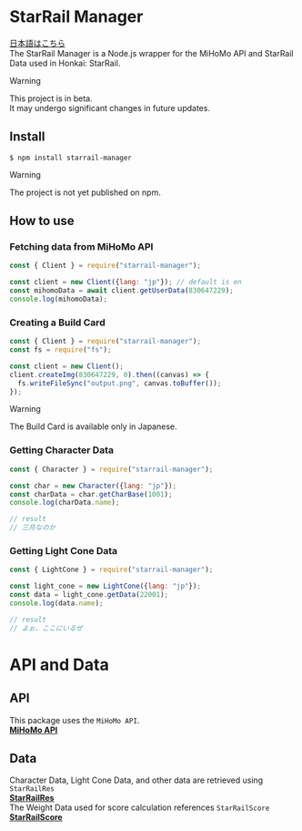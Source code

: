 # StarRail Manager
[日本語はこちら](./doc/jp/README.md)\
The StarRail Manager is a Node.js wrapper for the MiHoMo API and StarRail Data used in Honkai: StarRail.

> [!WARNING]
> This project is in beta.\
> It may undergo significant changes in future updates.

## Install

```
$ npm install starrail-manager
```
> [!WARNING]
> The project is not yet published on npm.


## How to use
### Fetching data from MiHoMo API
```js
const { Client } = require("starrail-manager");

const client = new Client({lang: "jp"}); // default is en
const mihomoData = await client.getUserData(830647229);
console.log(mihomoData);
```

### Creating a Build Card
```js
const { Client } = require("starrail-manager");
const fs = require("fs");

const client = new Client();
client.createImg(830647229, 0).then((canvas) => {
  fs.writeFileSync("output.png", canvas.toBuffer());
});
```

> [!WARNING]
> The Build Card is available only in Japanese.

### Getting Character Data
```js
const { Character } = require("starrail-manager");

const char = new Character({lang: "jp"});
const charData = char.getCharBase(1001);
console.log(charData.name);

// result
// 三月なのか
```

### Getting Light Cone Data
```js
const { LightCone } = require("starrail-manager");

const light_cone = new LightCone({lang: "jp"});
const data = light_cone.getData(22001);
console.log(data.name);

// result
// よぉ、ここにいるぜ
```

# API and Data
## API
This package uses the `MiHoMo API`.\
**[MiHoMo API](https://march7th.xyz/en/)**

## Data
Character Data, Light Cone Data, and other data are retrieved using `StarRailRes`\
**[StarRailRes](https://github.com/Mar-7th/StarRailRes)**\
The Weight Data used for score calculation references `StarRailScore`\
**[StarRailScore](https://github.com/Mar-7th/StarRailScore)**
